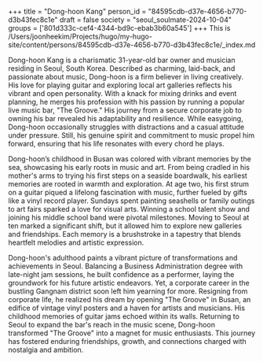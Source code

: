 +++
title = "Dong-hoon Kang"
person_id = "84595cdb-d37e-4656-b770-d3b43fec8c1e"
draft = false
society = "seoul_soulmate-2024-10-04"
groups = ['801d333c-cef4-4344-bd9c-ebab3b60a545']
+++
This is /Users/joonheekim/Projects/hugo/my-hugo-site/content/persons/84595cdb-d37e-4656-b770-d3b43fec8c1e/_index.md

Dong-hoon Kang is a charismatic 31-year-old bar owner and musician residing in Seoul, South Korea. Described as charming, laid-back, and passionate about music, Dong-hoon is a firm believer in living creatively. His love for playing guitar and exploring local art galleries reflects his vibrant and open personality. With a knack for mixing drinks and event planning, he merges his profession with his passion by running a popular live music bar, "The Groove." His journey from a secure corporate job to owning his bar revealed his adaptability and resilience. While easygoing, Dong-hoon occasionally struggles with distractions and a casual attitude under pressure. Still, his genuine spirit and commitment to music propel him forward, ensuring that his life resonates with every chord he plays.

Dong-hoon’s childhood in Busan was colored with vibrant memories by the sea, showcasing his early roots in music and art. From being cradled in his mother's arms to trying his first steps on a seaside boardwalk, his earliest memories are rooted in warmth and exploration. At age two, his first strum on a guitar piqued a lifelong fascination with music, further fueled by gifts like a vinyl record player. Sundays spent painting seashells or family outings to art fairs sparked a love for visual arts. Winning a school talent show and joining his middle school band were pivotal milestones. Moving to Seoul at ten marked a significant shift, but it allowed him to explore new galleries and friendships. Each memory is a brushstroke in a tapestry that blends heartfelt melodies and artistic expression.

Dong-hoon's adulthood paints a vibrant picture of transformations and achievements in Seoul. Balancing a Business Administration degree with late-night jam sessions, he built confidence as a performer, laying the groundwork for his future artistic endeavors. Yet, a corporate career in the bustling Gangnam district soon left him yearning for more. Resigning from corporate life, he realized his dream by opening "The Groove" in Busan, an edifice of vintage vinyl posters and a haven for artists and musicians. His childhood memories of guitar jams echoed within its walls. Returning to Seoul to expand the bar's reach in the music scene, Dong-hoon transformed "The Groove" into a magnet for music enthusiasts. This journey has fostered enduring friendships, growth, and connections charged with nostalgia and ambition.

